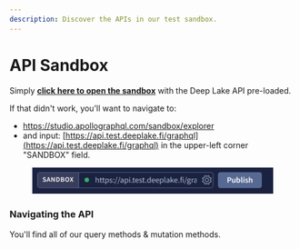 ```yaml
---
description: Discover the APIs in our test sandbox.
---
```


# API Sandbox

Simply [**click here to open the sandbox**](https://studio.apollographql.com/sandbox/diff?endpoint=https%3A%2F%2Fapi.test.deeplake.fi%2Fgraphql) with the Deep Lake API pre-loaded.

If that didn't work, you'll want to navigate to:

* https://studio.apollographql.com/sandbox/explorer
* and input: [https://api.test.deeplake.fi/graphql](https://api.test.deeplake.fi/graphql) in the upper-left corner "SANDBOX" field.

<figure><img src="../.gitbook/assets/Screenshot from 2023-11-01 23-08-09.png" alt=""><figcaption></figcaption></figure>

### Navigating the API

You'll find all of our query methods & mutation methods.
